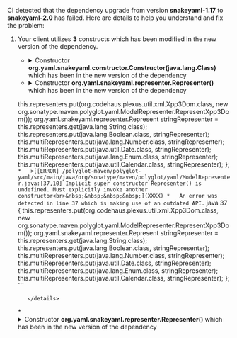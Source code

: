 CI detected that the dependency upgrade from version **snakeyaml-1.17** to **snakeyaml-2.0** has failed. Here are details to help you understand and fix the problem:
1. Your client utilizes **3** constructs which has been modified in the new version of the dependency.
   * <details>
        <summary>Constructor <b>org.yaml.snakeyaml.constructor.Constructor(java.lang.Class)</b> which has been <b></b> in the new version of the dependency</summary>
            
        * <details>
          <summary>The failure is identified from the logs generated in the build process. </summary>
          
            *   >[[ERROR] /polyglot-maven/polyglot-yaml/src/main/java/org/sonatype/maven/polyglot/yaml/ModelConstructor.java:[43,5] The constructor Constructor(Class<Model>) is undefined<br>&nbsp;&nbsp;&nbsp;&nbsp;](XXXX)
            *   An error was detected in line 43 which is making use of an outdated API.
             ``` java
             43   super(org.sonatype.maven.polyglot.yaml.Model.class);
            ```

          </details>
            
     </details>
   * <details>
        <summary>Constructor <b>org.yaml.snakeyaml.representer.Representer()</b> which has been <b></b> in the new version of the dependency</summary>
            
        * <details>
          <summary>The failure is identified from the logs generated in the build process. </summary>
          
            *   >[[ERROR] /polyglot-maven/polyglot-yaml/src/main/java/org/sonatype/maven/polyglot/yaml/YamlModelReader.java:[37,34] The constructor Representer() is undefined<br>&nbsp;&nbsp;&nbsp;&nbsp;](XXXX)
            *   An error was detected in line 37 which is making use of an outdated API.
             ``` java
             37   {
    this.representers.put(org.codehaus.plexus.util.xml.Xpp3Dom.class, new org.sonatype.maven.polyglot.yaml.ModelRepresenter.RepresentXpp3Dom());
    org.yaml.snakeyaml.representer.Represent stringRepresenter = this.representers.get(java.lang.String.class);
    this.representers.put(java.lang.Boolean.class, stringRepresenter);
    this.multiRepresenters.put(java.lang.Number.class, stringRepresenter);
    this.multiRepresenters.put(java.util.Date.class, stringRepresenter);
    this.multiRepresenters.put(java.lang.Enum.class, stringRepresenter);
    this.multiRepresenters.put(java.util.Calendar.class, stringRepresenter);
};
            ```
            *   >[[ERROR] /polyglot-maven/polyglot-yaml/src/main/java/org/sonatype/maven/polyglot/yaml/ModelRepresenter.java:[37,10] Implicit super constructor Representer() is undefined. Must explicitly invoke another constructor<br>&nbsp;&nbsp;&nbsp;&nbsp;](XXXX)
            *   An error was detected in line 37 which is making use of an outdated API.
             ``` java
             37   {
    this.representers.put(org.codehaus.plexus.util.xml.Xpp3Dom.class, new org.sonatype.maven.polyglot.yaml.ModelRepresenter.RepresentXpp3Dom());
    org.yaml.snakeyaml.representer.Represent stringRepresenter = this.representers.get(java.lang.String.class);
    this.representers.put(java.lang.Boolean.class, stringRepresenter);
    this.multiRepresenters.put(java.lang.Number.class, stringRepresenter);
    this.multiRepresenters.put(java.util.Date.class, stringRepresenter);
    this.multiRepresenters.put(java.lang.Enum.class, stringRepresenter);
    this.multiRepresenters.put(java.util.Calendar.class, stringRepresenter);
};
            ```

          </details>
            
     </details>
   * <details>
        <summary>Constructor <b>org.yaml.snakeyaml.representer.Representer()</b> which has been <b></b> in the new version of the dependency</summary>
            
        * <details>
          <summary>The failure is identified from the logs generated in the build process. </summary>
          
            *   >[[ERROR] /polyglot-maven/polyglot-yaml/src/main/java/org/sonatype/maven/polyglot/yaml/YamlModelReader.java:[37,34] The constructor Representer() is undefined<br>&nbsp;&nbsp;&nbsp;&nbsp;](XXXX)
            *   An error was detected in line 37 which is making use of an outdated API.
             ``` java
             37   new org.yaml.snakeyaml.representer.Representer();
            ```
            *   >[[ERROR] /polyglot-maven/polyglot-yaml/src/main/java/org/sonatype/maven/polyglot/yaml/ModelRepresenter.java:[37,10] Implicit super constructor Representer() is undefined. Must explicitly invoke another constructor<br>&nbsp;&nbsp;&nbsp;&nbsp;](XXXX)
            *   An error was detected in line 37 which is making use of an outdated API.
             ``` java
             37   new org.yaml.snakeyaml.representer.Representer();
            ```

          </details>
            
     </details>


